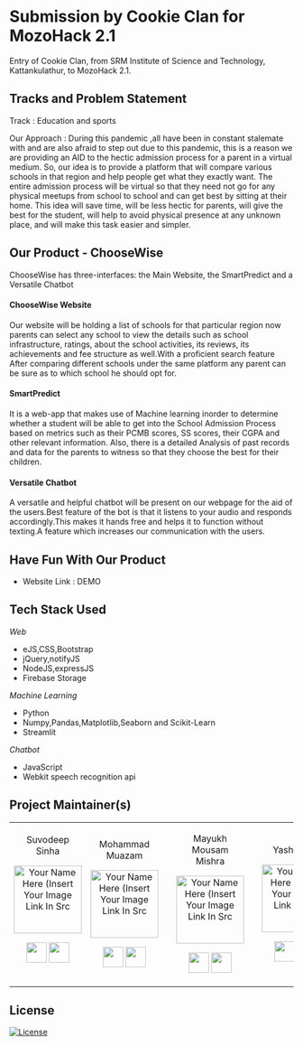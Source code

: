 # Submission by Cookie Clan for MozoHack 2.1
Entry of Cookie Clan, from SRM Institute of Science and Technology, Kattankulathur, to MozoHack 2.1.

<h2 align= "left"><b>Tracks and Problem Statement</b></h2>

Track : Education and sports

Our Approach : During this pandemic ,all have been in constant stalemate with and are also afraid to step out due to this
pandemic, this is a reason we are providing an AID to the hectic admission process for a parent in a
virtual medium. So, our idea is to provide a platform that will compare various schools in that
region and help people get what they exactly want. The entire admission process will be virtual so that
they need not go for any physical meetups from school to school and can get best by sitting at their
home.
This idea will save time, will be less hectic for parents, will give the best for the student, will help to avoid
physical presence at any unknown place, and will make this task easier and simpler.

<h2 align= "left"><b>Our Product - ChooseWise</b></h2>

ChooseWise has three-interfaces: the Main Website, the SmartPredict and a Versatile Chatbot

<h4 align= "left"><b>ChooseWise Website</b></h4>

Our website will be holding a list of schools for that particular region now parents can select any school to
view the details such as school infrastructure, ratings, about the school activities, its reviews, its
achievements and fee structure as well.With a proficient search feature After comparing different schools under the same platform any parent can be sure as to
which school he should opt for.


<h4 align= "left"><b>SmartPredict</b></h4>

It is a web-app that makes use of Machine learning inorder to determine whether a student will be able to get into the School Admission Process based on metrics such as their PCMB scores, SS scores, their CGPA and other relevant information. Also, there is a detailed Analysis of past records and data for the parents to witness so that they choose the best for their children.

<h4 align= "left">Versatile Chatbot<b></b></h4>

A versatile and helpful chatbot will be present on our webpage for the aid of the users.Best feature of the bot is that it listens to your audio and responds accordingly.This makes it hands free and helps it to function without texting.A feature which increases our communication with the users.


<h2 align= "left"><b>Have Fun With Our Product</b></h2>

- Website Link : DEMO

<h2 align= "left"><b>Tech Stack Used</b></h2>

*Web*
- eJS,CSS,Bootstrap
- jQuery,notifyJS
- NodeJS,expressJS
- Firebase Storage

*Machine Learning*
- Python
- Numpy,Pandas,Matplotlib,Seaborn and Scikit-Learn
- Streamlit 

*Chatbot*
- JavaScript
- Webkit speech recognition api

<h2 align= "left"><b>Project Maintainer(s)</b></h2>

<table>
<tr align="center">
  
  <td>
Suvodeep Sinha

<p align="center">
<img src = "https://avatars1.githubusercontent.com/u/52796258"  height="120" alt="Your Name Here (Insert Your Image Link In Src">
</p>
<p align="center">
<a href = "https://github.com/Suvoo"><img src = "http://www.iconninja.com/files/241/825/211/round-collaboration-social-github-code-circle-network-icon.svg" width="36" height = "36"/></a>
<a href = "https://www.linkedin.com/in/suvodeep-sinha-59652418b/">
<img src = "http://www.iconninja.com/files/863/607/751/network-linkedin-social-connection-circular-circle-media-icon.svg" width="36" height="36"/>
</a>
</p>
</td>

<td>

Mohammad Muazam

<p align="center">
<img src = "https://avatars1.githubusercontent.com/u/60972077?s=400&u=14d5b3d5d606437f8b9d3e7f767b1b025f06f907&v=4"  height="120" alt="Your Name Here (Insert Your Image Link In Src">
</p>
<p align="center">
<a href = "https://github.com/mmuazam98"><img src = "http://www.iconninja.com/files/241/825/211/round-collaboration-social-github-code-circle-network-icon.svg" width="36" height = "36"/></a>
<a href = "https://www.linkedin.com/in/mohammad-muazam-129838190/">
<img src = "http://www.iconninja.com/files/863/607/751/network-linkedin-social-connection-circular-circle-media-icon.svg" width="36" height="36"/>
</a>
</p>
</td>


<td>
  
 <td>

Mayukh Mousam Mishra

<p align="center">
<img src = "https://avatars3.githubusercontent.com/u/61306993?s=400&u=e6e5493d2bdad021b552221de8c7575d7c58bf40&v=4"  height="120" alt="Your Name Here (Insert Your Image Link In Src">
</p>
<p align="center">
<a href = "https://github.com/mm7104"><img src = "http://www.iconninja.com/files/241/825/211/round-collaboration-social-github-code-circle-network-icon.svg" width="36" height = "36"/></a>
<a href = "https://www.linkedin.com/in/mayukh-mousam-mishra-227ab218b/">
<img src = "http://www.iconninja.com/files/863/607/751/network-linkedin-social-connection-circular-circle-media-icon.svg" width="36" height="36"/>
</a>
</p>
</td>


<td>

<td>

Yash Joshi

<p align="center">
<img src = "https://avatars3.githubusercontent.com/u/52818067?s=400&u=4347e9d0856b8e884693dc6d7762ae4e1eefd38a&v=4"  height="120" alt="Your Name Here (Insert Your Image Link In Src">
</p>
<p align="center">
<a href = "https://github.com/yashjoshi007"><img src = "http://www.iconninja.com/files/241/825/211/round-collaboration-social-github-code-circle-network-icon.svg" width="36" height = "36"/></a>
<a href = "https://www.linkedin.com/in/yash-joshi-b4351918b/">
<img src = "http://www.iconninja.com/files/863/607/751/network-linkedin-social-connection-circular-circle-media-icon.svg" width="36" height="36"/>
</a>
</p>
</td>
</tr>

  </table>

## License
[![License](http://img.shields.io/:license-mit-blue.svg?style=flat-square)](http://badges.mit-license.org)
